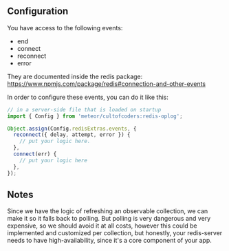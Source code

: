 ## Configuration

You have access to the following events:

- end
- connect
- reconnect
- error

They are documented inside the redis package:
https://www.npmjs.com/package/redis#connection-and-other-events

In order to configure these events, you can do it like this:

```js
// in a server-side file that is loaded on startup
import { Config } from 'meteor/cultofcoders:redis-oplog';

Object.assign(Config.redisExtras.events, {
  reconnect({ delay, attempt, error }) {
    // put your logic here.
  },
  connect(err) {
    // put your logic here
  },
});
```

## Notes

Since we have the logic of refreshing an observable collection, we can make it so it falls back to polling.
But polling is very dangerous and very expensive, so we should avoid it at all costs, however
this could be implemented and customized per collection, but honestly, your redis-server needs to have
high-availability, since it's a core component of your app.
